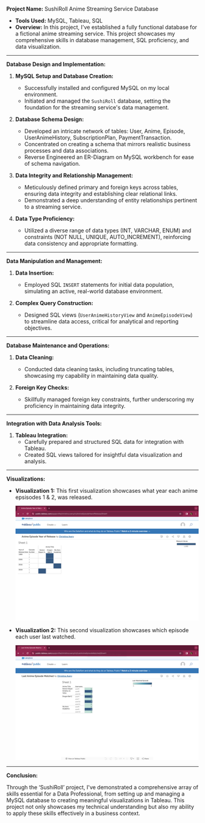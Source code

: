 **Project Name:** SushiRoll Anime Streaming Service Database
- **Tools Used:** MySQL, Tableau, SQL
- **Overview:** In this project, I've established a fully functional database for a fictional anime streaming service. This project showcases my comprehensive skills in database management, SQL proficiency, and data visualization.

---

**Database Design and Implementation:**

1. **MySQL Setup and Database Creation:**
   - Successfully installed and configured MySQL on my local environment.
   - Initiated and managed the `SushiRoll` database, setting the foundation for the streaming service's data management.

2. **Database Schema Design:**
   - Developed an intricate network of tables: User, Anime, Episode, UserAnimeHistory, SubscriptionPlan, PaymentTransaction.
   - Concentrated on creating a schema that mirrors realistic business processes and data associations.
   - Reverse Engineered an ER-Diagram on MySQL workbench for ease of schema navigation.


3. **Data Integrity and Relationship Management:**
   - Meticulously defined primary and foreign keys across tables, ensuring data integrity and establishing clear relational links.
   - Demonstrated a deep understanding of entity relationships pertinent to a streaming service.

4. **Data Type Proficiency:**
   - Utilized a diverse range of data types (INT, VARCHAR, ENUM) and constraints (NOT NULL, UNIQUE, AUTO_INCREMENT), reinforcing data consistency and appropriate formatting.

---

**Data Manipulation and Management:**

1. **Data Insertion:**
   - Employed SQL `INSERT` statements for initial data population, simulating an active, real-world database environment.

2. **Complex Query Construction:**
   - Designed SQL views (`UserAnimeHistoryView` and `AnimeEpisodeView`) to streamline data access, critical for analytical and reporting objectives.

---

**Database Maintenance and Operations:**

1. **Data Cleaning:**
   - Conducted data cleaning tasks, including truncating tables, showcasing my capability in maintaining data quality.

2. **Foreign Key Checks:**
   - Skillfully managed foreign key constraints, further underscoring my proficiency in maintaining data integrity.

---

**Integration with Data Analysis Tools:**

1. **Tableau Integration:**
   - Carefully prepared and structured SQL data for integration with Tableau.
   - Created SQL views tailored for insightful data visualization and analysis.

---

**Visualizations:**


- **Visualization 1:** This first visualization showcases what year each anime epsisodes 1 & 2, was released.
 
  ![Visualization Image 1](Anime.Episode.View.1.png)

- **Visualization 2:** This second visualization showcases which episode each user last watched.
 
  ![Visualization Image 2](User.Anime.History.View.png)

---

**Conclusion:**

Through the ‘SushiRoll’ project, I've demonstrated a comprehensive array of skills essential for a Data Professional, from setting up and managing a MySQL database to creating meaningful visualizations in Tableau. This project not only showcases my technical understanding but also my ability to apply these skills effectively in a business context.
